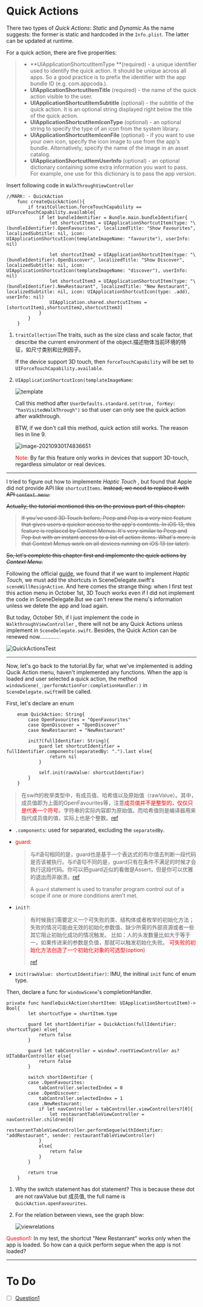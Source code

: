# Quick Actions

There two types of *Quick Actions*: *Static* and *Dynamic*.As the name suggests: the former is static and hardcoded in the `Info.plist`.  The latter can be updated at runtime.

For a quick action, there are five properities:

> * **UIApplicationShortcutItemType **(required) - a unique identifier used to identify the quick action. It should be unique across all apps. So a good practice is to prefix the identifier with the app bundle ID (e.g. com.appcoda.).
> * **UIApplicationShortcutItemTitle** (required) - the name of the quick action visible to the user.
> * **UIApplicationShortcutItemSubtitle** (optional) - the subtitle of the quick action. It is an optional string displayed right below the title of the quick action.
> * **UIApplicationShortcutItemIconType** (optional) - an optional string to specify the type of an icon from the system library. 
> * **UIApplicationShortcutItemIconFile** (optional) - if you want to use your own icon, specify the icon image to use from the app's bundle. Alternatively, specify the name of the image in an asset catalog. 
> * **UIApplicationShortcutItemUserInfo** (optional) - an optional dictionary containing some extra information you want to pass. For example, one use for this dictionary is to pass the app version.

Insert following code in `WalkThroughViewController`

```sw
//MARK: - QuickAction
    func createQuickAction(){
        if traitCollection.forceTouchCapability == UIForceTouchCapability.available{
            if let bundleIdentifier = Bundle.main.bundleIdentifier{
                let shortcutItem1 = UIApplicationShortcutItem(type: "\(bundleIdentifier).OpenFavourites", localizedTitle: "Show Favourites", localizedSubtitle: nil, icon: UIApplicationShortcutIcon(templateImageName: "favourite"), userInfo: nil)
                
                let shortcutItem2 = UIApplicationShortcutItem(type: "\(bundleIdentifier).OpenDiscover", localizedTitle: "Show Discover", localizedSubtitle: nil, icon: UIApplicationShortcutIcon(templateImageName: "discover"), userInfo: nil)
                let shortcutItem3 = UIApplicationShortcutItem(type: "\(bundleIdentifier).NewRestaurant", localizedTitle: "New Restaurant", localizedSubtitle: nil, icon: UIApplicationShortcutIcon(type: .add), userInfo: nil)
                UIApplication.shared.shortcutItems = [shortcutItem1,shortcutItem2,shortcutItem3]
            }
        }
    }
```

1. `traitCollection`:The traits, such as the size class and scale factor, that describe the current environment of the object.描述物体当前环境的特征，如尺寸类别和比例因子。

   If the device support 3D touch, then `forceTouchCapability` will be set to `UIForceTouchCapability.available`.

2. `UIApplicationShortcutIcon(templateImageName`:

   ![template](graph/template.png)

   Call this method after `UserDefaults.standard.set(true, forKey: "hasVisitedWalkThrough")` so that user can only see the quick action after walkthrough.

   BTW, if we don't call this method, quick action still works. The reason lies in line 9.

   ![image-20210930174836651](graph/3Dtouch.png)

   <font color = "red">Note:</font> By far this feature only works in devices that support 3D-touch, regardless simulator or real devices.

---

I tried to figure out how to implemente *Haptic Touch* , but found that Apple did not provide API like `shortcutItems`. ~~Instead, we need to replace it with API `context menu`.~~

~~Actually, the tutorial mentioned this on the previous part of this chapter:~~

> ~~If you've used 3D Touch before, Peep and Pop is a very nice feature that gives users a quicker access to the app's contents. In iOS 13, this feature is replaced by Context Menus. It's very similar to Peep and Pop but with an instant access to a list of action items. What's more is that Context Menus work on all devices running on iOS 13 (or later).~~

~~So, let's complete this chapter first and implemente the quick actions by *Context Menu*.~~

Following the official [guide](https://developer.apple.com/documentation/uikit/menus_and_shortcuts/add_home_screen_quick_actions/), we found that if we want to implement *Haptic Touch*, we must add the shortcuts in SceneDelegate.swift's `sceneWillResignActive`. And here comes the strange thing: when I first test this action menu in October 1st, 3D Touch works even if I did not implement the code in SceneDelegate.But we can't renew the menu's information unless we delete the app and load again.

But today, October 5th, if I just implement the code in `WalkthroughViewController` , there will not be any Quick Actions unless implement in `SceneDelegate.swift`. Besides, the Quick Action can be renewed now.............

![QuickActionsTest](graph/QuickActionsTest.jpeg)

---

Now, let's go back to the tutorial.By far, what we've implemented is adding Qucik Action menu, haven't implemented any functions. When the app is loaded and user selected a quick action, the method `windowScene(_:performActionFor:completionHandler:)` in `SceneDelegate.swift`will be called.

First, let's declare an enum 

```sw
    enum QuickAction: String{
        case OpenFavourites = "OpenFavourites"
        case OpenDiscover = "OpenDiscover"
        case NewRestaurant = "NewRestaurant"
        
        init?(fullIdentifier: String){
            guard let shortcutIdentifier = fullIdentifier.components(separatedBy: ".").last else{
                return nil
            }
            
            self.init(rawValue: shortcutIdentifier)
        }
    }
```

> 在swift的枚举类型中，有成员值、哈希值以及原始值（rawValue）。其中，成员值即为上面的OpenFavourites等，注意<font color = "red">成员值并不是整型的，仅仅只是代表一个符号</font>。字符串的实际内容即为原始值。而哈希值则是编译器用来指代成员值的值，实际上也是个整数。[ref](https://blog.csdn.net/super_lee2013/article/details/47626427)

* `.components`: used for separated, excluding the `separatedBy`.

* <font color = "red">guard</font>:

  > 与if语句相同的是，guard也是基于一个表达式的布尔值去判断一段代码是否该被执行。与if语句不同的是，guard只有在条件不满足的时候才会执行这段代码。你可以把guard近似的看做是Assert，但是你可以优雅的退出而非崩溃。[ref](https://www.jianshu.com/p/3a8e45af7fdd)
  >
  > A `guard` statement is used to transfer program control out of a scope if one or more conditions aren’t met.

* `init?`:

  > 有时候我们需要定义一个可失败的类、结构体或者枚举的初始化方法；失败的情况可能由无效的初始化参数值、缺少所需的外部资源或者一些其它阻止初始化成功的情况触发。
  > 比如：人的头发数量比如大于等于一，如果传进来的参数是负值，那就可以触发初始化失败。
  > <font color = "red">可失败的初始化方法创造了一个初始化对象的可选型(option)</font>
  >
  > [ref](https://www.jianshu.com/p/61fb73de4fcd)

* `init(rawValue: shortcutIdentifier)`: IMU, the initinal `init` func of enum type.

Then, declare a func for `windowScene`'s completionHandler.

```sw
private func handleQuickAction(shortItem: UIApplicationShortcutItem)-> Bool{
        let shortcutType = shortItem.type
        
        guard let shortIdentifier = QuickAction(fullIdentifier: shortcutType) else{
            return false
        }
        
        guard let tabController = window?.rootViewController as? UITabBarController else{
            return false
        }
        
        switch shortIdentifier {
        case .OpenFavourites:
            tabController.selectedIndex = 0
        case .OpenDiscover:
            tabController.selectedIndex = 1
        case .NewRestaurant:
            if let navController = tabController.viewControllers?[0]{
                let restaurantTableViewController = navController.children[0]
                restaurantTableViewController.performSegue(withIdentifier: "addRestaurant", sender: restaurantTableViewController)
            }
            else{
                return false
            }
        }
        
        return true
    }
```

1. Why the switch statement has dot statement? This is because these dot are not rawValue but 成员值, the full name is `QuickAction.openFavourites`.

2. For the relation between views, see the graph blow:

   ![viewrelations](graph/viewrelations.png)

<font color = "red">Question1:</font> <span jump id = "q1">In my test</span>, the shortcut "New Restanrant" works only when the app is loaded. So how can a quick perform segue when the app is not loaded?

---

























# To Do

- [ ] [Question1](#q1)